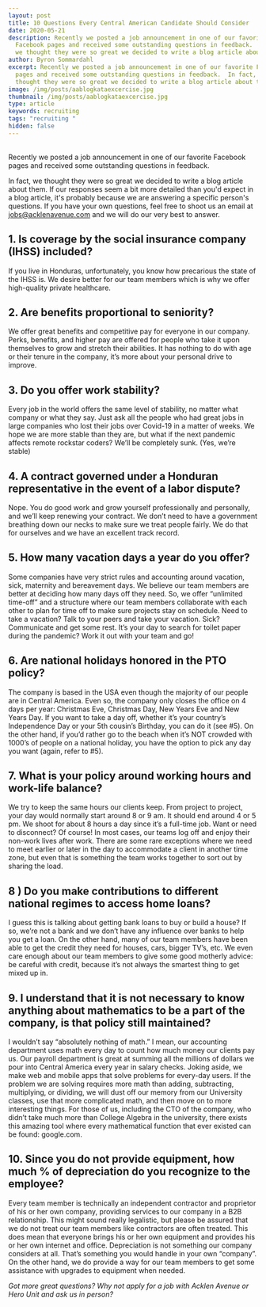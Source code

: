 ```yaml
---
layout: post
title: 10 Questions Every Central American Candidate Should Consider
date: 2020-05-21
description: Recently we posted a job announcement in one of our favorite
  Facebook pages and received some outstanding questions in feedback.  In fact,
  we thought they were so great we decided to write a blog article about them.
author: Byron Sommardahl
excerpt: Recently we posted a job announcement in one of our favorite Facebook
  pages and received some outstanding questions in feedback.  In fact, we
  thought they were so great we decided to write a blog article about them.
image: /img/posts/aablogkataexcercise.jpg
thumbnail: /img/posts/aablogkataexcercise.jpg
type: article
keywords: recruiting
tags: "recruiting "
hidden: false
---
```

<!--StartFragment-->

\
Recently we posted a job announcement in one of our favorite Facebook pages and received some outstanding questions in feedback.

In fact, we thought they were so great we decided to write a blog article about them. If our responses seem a bit more detailed than you'd expect in a blog article, it's probably because we are answering a specific person's questions. If you have your own questions, feel free to shoot us an email at [jobs@acklenavenue.com](mailto:jobs@acklenavenue.com) and we will do our very best to answer.

## 1. Is coverage by the social insurance company (IHSS) included?

If you live in Honduras, unfortunately, you know how precarious the state of the IHSS is. We desire better for our team members which is why we offer high-quality private healthcare.

## 2. Are benefits proportional to seniority?

We offer great benefits and competitive pay for everyone in our company. Perks, benefits, and higher pay are offered for people who take it upon themselves to grow and stretch their abilities. It has nothing to do with age or their tenure in the company, it’s more about your personal drive to improve.

## 3. Do you offer work stability?

Every job in the world offers the same level of stability, no matter what company or what they say. Just ask all the people who had great jobs in large companies who lost their jobs over Covid-19 in a matter of weeks. We hope we are more stable than they are, but what if the next pandemic affects remote rockstar coders? We’ll be completely sunk. (Yes, we’re stable)

## 4. A contract governed under a Honduran representative in the event of a labor dispute?

Nope. You do good work and grow yourself professionally and personally, and we’ll keep renewing your contract. We don’t need to have a government breathing down our necks to make sure we treat people fairly. We do that for ourselves and we have an excellent track record.

## 5. How many vacation days a year do you offer?

Some companies have very strict rules and accounting around vacation, sick, maternity and bereavement days. We believe our team members are better at deciding how many days off they need. So, we offer “unlimited time-off” and a structure where our team members collaborate with each other to plan for time off to make sure projects stay on schedule. Need to take a vacation? Talk to your peers and take your vacation. Sick? Communicate and get some rest. It’s your day to search for toilet paper during the pandemic? Work it out with your team and go!

## 6. Are national holidays honored in the PTO policy?

The company is based in the USA even though the majority of our people are in Central America. Even so, the company only closes the office on 4 days per year: Christmas Eve, Christmas Day, New Years Eve and New Years Day. If you want to take a day off, whether it’s your country’s Independence Day or your 5th cousin’s Birthday, you can do it (see #5). On the other hand, if you’d rather go to the beach when it’s NOT crowded with 1000’s of people on a national holiday, you have the option to pick any day you want (again, refer to #5).

## 7. What is your policy around working hours and work-life balance?

We try to keep the same hours our clients keep. From project to project, your day would normally start around 8 or 9 am. It should end around 4 or 5 pm. We shoot for about 8 hours a day since it’s a full-time job. Want or need to disconnect? Of course! In most cases, our teams log off and enjoy their non-work lives after work. There are some rare exceptions where we need to meet earlier or later in the day to accommodate a client in another time zone, but even that is something the team works together to sort out by sharing the load.

## 8 ) Do you make contributions to different national regimes to access home loans?

I guess this is talking about getting bank loans to buy or build a house? If so, we’re not a bank and we don’t have any influence over banks to help you get a loan. On the other hand, many of our team members have been able to get the credit they need for houses, cars, bigger TV’s, etc. We even care enough about our team members to give some good motherly advice: be careful with credit, because it’s not always the smartest thing to get mixed up in.

## 9. I understand that it is not necessary to know anything about mathematics to be a part of the company, is that policy still maintained?

I wouldn’t say “absolutely nothing of math.” I mean, our accounting department uses math every day to count how much money our clients pay us. Our payroll department is great at summing all the millions of dollars we pour into Central America every year in salary checks. Joking aside, we make web and mobile apps that solve problems for every-day users. If the problem we are solving requires more math than adding, subtracting, multiplying, or dividing, we will dust off our memory from our University classes, use that more complicated math, and then move on to more interesting things. For those of us, including the CTO of the company, who didn’t take much more than College Algebra in the university, there exists this amazing tool where every mathematical function that ever existed can be found: google.com.

## 10. Since you do not provide equipment, how much % of depreciation do you recognize to the employee?

Every team member is technically an independent contractor and proprietor of his or her own company, providing services to our company in a B2B relationship. This might sound really legalistic, but please be assured that we do not treat our team members like contractors are often treated. This does mean that everyone brings his or her own equipment and provides his or her own internet and office. Depreciation is not something our company considers at all. That’s something you would handle in your own “company”. On the other hand, we do provide a way for our team members to get some assistance with upgrades to equipment when needed.

*Got more great questions? Why not apply for a job with Acklen Avenue or Hero Unit and ask us in person?*

<!--EndFragment-->